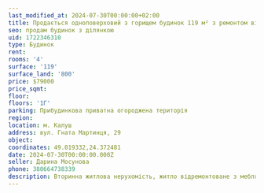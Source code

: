 ```yaml
---
last_modified_at: 2024-07-30T00:00:00+02:00
title: Продається одноповерховий з горищем будинок 119 м² з ремонтом від власника на Гната Мартинця
seo: продам будинок з ділянкою
uid: 1722346310
type: Будинок
rent:
rooms: '4'
surface: '119'
surface_land: '800'
price: $79000
price_sqmt:
floor:
floors: '1Г'
parking: Прибудинкова приватна огороджена територія
region:
location: м. Калуш
address: вул. Гната Мартинця, 29
object:
coordinates: 49.019332,24.372481
date: 2024-07-30T00:00:00.000Z
seller: Дарина Мосунова
phone: 380664738339
description: Вторинна житлова нерухомість, житло відремонтоване з меблями і технікою, придатне і готове для проживання
---
```

